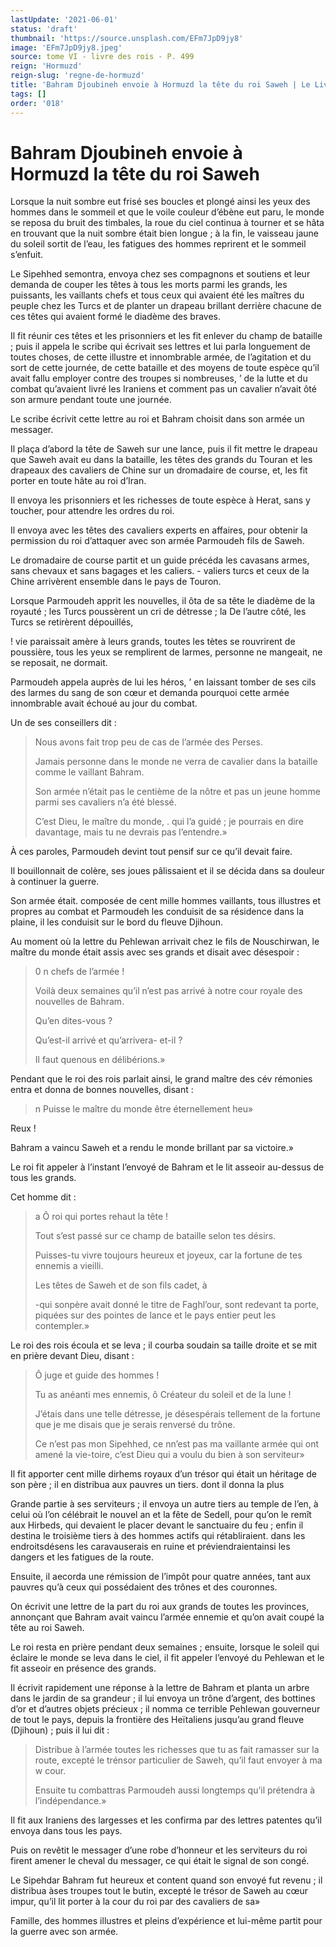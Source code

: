```yaml
---
lastUpdate: '2021-06-01'
status: 'draft'
thumbnail: 'https://source.unsplash.com/EFm7JpD9jy8'
image: 'EFm7JpD9jy8.jpeg'
source: tome VI - livre des rois - P. 499
reign: 'Hormuzd'
reign-slug: 'regne-de-hormuzd'
title: 'Bahram Djoubineh envoie à Hormuzd la tête du roi Saweh | Le Livre des Rois | Shâhnâmeh'
tags: []
order: '018'
---
```


# Bahram Djoubineh envoie à Hormuzd la tête du roi Saweh

Lorsque la nuit sombre eut frisé ses boucles et plongé ainsi les yeux des hommes dans le sommeil et que le voile couleur d’ébène eut paru, le monde se reposa du bruit des timbales, la roue du ciel continua à tourner et se hâta en trouvant que la nuit sombre était bien longue ; à la fin, le vaisseau jaune du soleil sortit de l’eau, les fatigues des hommes reprirent et le sommeil s’enfuit.

Le Sipehhed semontra, envoya chez ses compagnons et soutiens et leur demanda de couper les têtes à tous les morts parmi les grands, les puissants, les vaillants chefs et tous ceux qui avaient été les maîtres du peuple chez les Turcs et de planter un drapeau brillant derrière chacune de ces têtes qui avaient formé le diadème des braves.

Il fit réunir ces têtes et les prisonniers et les fit enlever du champ de bataille ; puis il appela le scribe qui écrivait ses lettres et lui parla longuement de toutes choses, de cette illustre et innombrable armée, de l’agitation et du sort de cette journée, de cette bataille et des moyens de toute espèce qu’il avait fallu employer contre des troupes si nombreuses, ’ de la lutte et du combat qu’avaient livré les Iraniens et comment pas un cavalier n’avait ôté son armure pendant toute une journée.

Le scribe écrivit cette lettre au roi et Bahram choisit dans son armée un messager.

Il plaça d’abord la tête de Saweh sur une lance, puis il fit mettre le drapeau que Saweh avait eu dans la bataille, les têtes des grands du Touran et les drapeaux des cavaliers de Chine sur un dromadaire de course, et, les fit porter en toute hâte au roi d’Iran.

Il envoya les prisonniers et les richesses de toute espèce à Herat, sans y toucher, pour attendre les ordres du roi.

Il envoya avec les têtes des cavaliers experts en affaires, pour obtenir la permission du roi d’attaquer avec son armée Parmoudeh fils de Saweh.

Le dromadaire de course partit et un guide précéda les cavasans armes, sans chevaux et sans bagages et les caliers. -
valiers turcs et ceux de la Chine arrivèrent ensemble dans le pays de Touron.

Lorsque Parmoudeh apprit les nouvelles, il ôta de sa tête le diadème de la royauté ; les Turcs poussèrent un cri de détresse ; la De l’autre côté, les Turcs se retirèrent dépouillés,

!
vie paraissait amère à leurs grands, toutes les tètes se rouvrirent de poussière, tous les yeux se remplirent de larmes, personne ne mangeait, ne se reposait, ne dormait.

Parmoudeh appela auprès de lui les héros,
’ en laissant tomber de ses cils des larmes du sang de son cœur et demanda pourquoi cette armée innombrable avait échoué au jour du combat.

Un de ses conseillers dit :

> Nous avons fait trop peu de cas de l’armée des Perses.
>
> Jamais personne dans le monde ne verra de cavalier dans la bataille comme le vaillant Bahram.
>
> Son armée n’était pas le centième de la nôtre et pas un jeune homme parmi ses cavaliers n’a été blessé.
>
> C’est Dieu, le maître du monde,
. qui l’a guidé ; je pourrais en dire davantage, mais tu ne devrais pas l’entendre.»

À ces paroles, Parmoudeh devint tout pensif sur ce qu’il devait faire.

Il bouillonnait de colère, ses joues pâlissaient et il se décida dans sa douleur à continuer la guerre.

Son armée était. composée de cent mille hommes vaillants, tous illustres et propres au combat et Parmoudeh les conduisit de sa résidence dans la plaine, il les conduisit sur le bord du fleuve Djihoun.

Au moment où la lettre du Pehlewan arrivait chez le fils de Nouschirwan, le maître du monde était assis avec ses grands et disait avec désespoir :

> 0
n chefs de l’armée !
>
> Voilà deux semaines qu’il n’est pas arrivé à notre cour royale des nouvelles de Bahram.
>
> Qu’en dites-vous ?
>
> Qu’est-il arrivé et qu’arrivera-
et-il ?
>
> Il faut quenous en délibérions.»

Pendant que le roi des rois parlait ainsi, le grand maître des cév rémonies entra et donna de bonnes nouvelles, disant :

> n Puisse le maître du monde être éternellement heu»

Reux !

Bahram a vaincu Saweh et a rendu le monde brillant par sa victoire.»

Le roi fit appeler à l’instant l’envoyé de Bahram et le lit asseoir au-dessus de tous les grands.

Cet homme dit :

> a Ô roi qui portes rehaut la tête !
>
> Tout s’est passé sur ce champ de bataille selon tes désirs.
>
> Puisses-tu vivre toujours heureux et joyeux, car la fortune de tes ennemis a vieilli.
>
> Les têtes de Saweh et de son fils cadet, à
>
> -qui sonpère avait donné le titre de Faghl’our, sont redevant ta porte, piquées sur des pointes de lance et le pays entier peut les contempler.»

Le roi des rois écoula et se leva ; il courba soudain sa taille droite et se mit en prière devant Dieu, disant :

> Ô juge et guide des hommes !
>
> Tu as anéanti mes ennemis, ô Créateur du soleil et de la lune !
>
> J’étais dans une telle détresse, je désespérais tellement de la fortune que je me disais que je serais renversé du trône.
>
> Ce n’est pas mon Sipehhed, ce nn’est pas ma vaillante armée qui ont amené la vie-toire, c’est Dieu qui a voulu du bien à son serviteur»

Il fit apporter cent mille dirhems royaux d’un trésor qui était un héritage de son père ; il en distribua aux pauvres un tiers. dont il donna la plus

Grande partie à ses serviteurs ; il envoya un autre tiers au temple de l’en, à celui où l’on célébrait le nouvel an et la fête de Sedell, pour qu’on le remît aux Hirbeds, qui devaient le placer devant le sanctuaire du feu ; enfin il destina le troisième tiers à des hommes actifs qui rétabliraient. dans les endroitsdésens les caravauserais en ruine et préviendraientainsi les dangers et les fatigues de la route.

Ensuite, il aecorda une rémission de l’impôt pour quatre années, tant aux pauvres qu’à ceux qui possédaient des trônes et des couronnes.

On écrivit une lettre de la part du roi aux grands de toutes les provinces, annonçant que Bahram avait vaincu l’armée ennemie et qu’on avait coupé la tête au roi Saweh.

Le roi resta en prière pendant deux semaines ; ensuite, lorsque le soleil qui éclaire le monde se leva dans le ciel, il fit appeler l’envoyé du Pehlewan et le fit asseoir en présence des grands.

Il écrivit rapidement une réponse à la lettre de Bahram et planta un arbre dans le jardin de sa grandeur ; il lui envoya un trône d’argent, des bottines d’or et d’autres objets précieux ; il nomma ce terrible Pehlewan gouverneur de tout le pays, depuis la frontière des Heïtaliens jusqu’au grand fleuve (Djihoun) ; puis il lui dit :

> Distribue à l’armée toutes les richesses que tu as fait ramasser sur la route, excepté le trénsor particulier de Saweh, qu’il faut envoyer à ma w cour.
>
> Ensuite tu combattras Parmoudeh aussi longtemps qu’il prétendra à l’indépendance.»

Il fit aux Iraniens des largesses et les confirma par des lettres patentes qu’il envoya dans tous les pays.

Puis on revêtit le messager d’une robe d’honneur et les serviteurs du roi firent amener le cheval du messager, ce qui était le signal de son congé.

Le Sipehdar Bahram fut heureux et content quand son envoyé fut revenu ; il distribua àses troupes tout le butin, excepté le trésor de Saweh au cœur impur, qu’il lit porter à la cour du roi par des cavaliers de sa»

Famille, des hommes illustres et pleins d’expérience et lui-même partit pour la guerre avec son armée.
